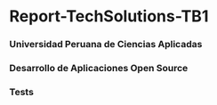 # Report-TechSolutions-TB1
### Universidad Peruana de Ciencias Aplicadas
### Desarrollo de Aplicaciones Open Source
### Tests